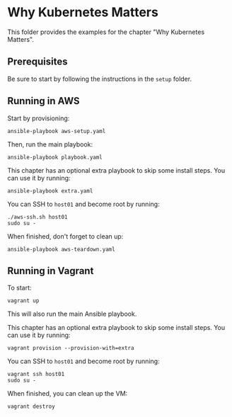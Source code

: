 # Why Kubernetes Matters

This folder provides the examples for the chapter "Why Kubernetes Matters".

## Prerequisites

Be sure to start by following the instructions in the `setup` folder.

## Running in AWS

Start by provisioning:

```
ansible-playbook aws-setup.yaml
```

Then, run the main playbook:

```
ansible-playbook playbook.yaml
```

This chapter has an optional extra playbook to skip some install steps.
You can use it by running:

```
ansible-playbook extra.yaml
```

You can SSH to `host01` and become root by running:

```
./aws-ssh.sh host01
sudo su -
```

When finished, don't forget to clean up:

```
ansible-playbook aws-teardown.yaml
```

## Running in Vagrant

To start:

```
vagrant up
```

This will also run the main Ansible playbook.

This chapter has an optional extra playbook to skip some install steps.
You can use it by running:

```
vagrant provision --provision-with=extra
```

You can SSH to `host01` and become root by running:

```
vagrant ssh host01
sudo su -
```

When finished, you can clean up the VM:

```
vagrant destroy
```
